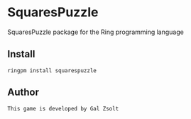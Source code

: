 # SquaresPuzzle

SquaresPuzzle package for the Ring programming language

## Install

	ringpm install squarespuzzle

## Author

	This game is developed by Gal Zsolt